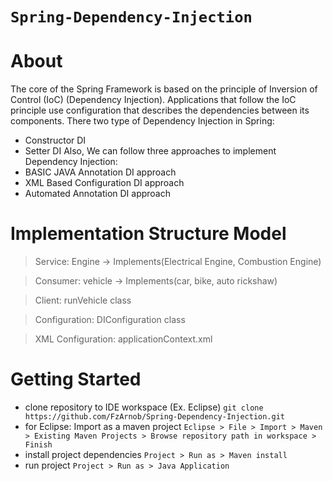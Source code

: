 # ``Spring-Dependency-Injection``

# About
The core of the Spring Framework is based on the principle of Inversion of Control (IoC) (Dependency Injection). Applications that follow the IoC principle use configuration that describes the dependencies between its components.
There two type of Dependency Injection in Spring:
 - Constructor DI
 - Setter DI
Also, We can follow three approaches to implement Dependency Injection:
 - BASIC JAVA Annotation DI approach
 - XML Based Configuration DI approach
 - Automated Annotation DI approach

# Implementation Structure Model
 > Service: Engine -> Implements(Electrical Engine, Combustion Engine)

 > Consumer: vehicle -> Implements(car, bike, auto rickshaw)

 > Client: runVehicle class

 > Configuration: DIConfiguration class

 > XML Configuration: applicationContext.xml


# Getting Started
- clone repository to IDE workspace (Ex. Eclipse)
``git clone https://github.com/FzArnob/Spring-Dependency-Injection.git``
- for Eclipse: Import as a maven project
``Eclipse > File > Import > Maven > Existing Maven Projects > Browse repository path in workspace > Finish``
- install project dependencies
``Project > Run as > Maven install``
- run project
``Project > Run as > Java Application``
